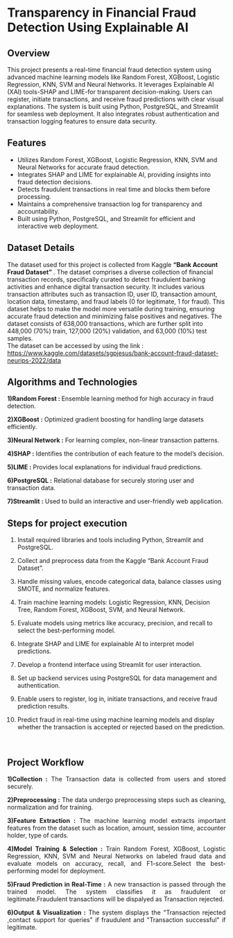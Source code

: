 # Transparency in Financial Fraud Detection Using Explainable AI
 
 ## Overview
 This project presents a real-time financial fraud detection system using advanced machine learning models like Random Forest, XGBoost, Logistic Regression, KNN, SVM and Neural Networks. It leverages Explainable AI (XAI) tools-SHAP and LIME-for transparent decision-making. Users can register, initiate transactions, and receive fraud predictions with clear visual explanations. The system is built using Python, PostgreSQL, and Streamlit for seamless web deployment. It also integrates robust authentication and transaction logging features to ensure data security.
 
 
 ## Features
 - Utilizes Random Forest, XGBoost, Logistic Regression, KNN, SVM and Neural Networks for accurate fraud detection.
 - Integrates SHAP and LIME for explainable AI, providing insights into fraud detection decisions.
 - Detects fraudulent transactions in real time and blocks them before processing.
 - Maintains a comprehensive transaction log for transparency and accountability.
 - Built using Python, PostgreSQL, and Streamlit for efficient and interactive web deployment.
   
 
 ## Dataset Details
 
 The dataset used for this project is collected from Kaggle <b> “Bank Account Fraud Dataset” </b>. The dataset comprises a diverse collection of financial transaction records, specifically curated to detect fraudulent banking activities and enhance digital transaction security. It includes various transaction attributes such as transaction ID, user ID, transaction amount, location data, timestamp, and fraud labels (0 for legitimate, 1 for fraud). This dataset helps to make the model more versatile during training, ensuring accurate fraud detection and minimizing false positives and negatives. The dataset consists of 638,000 transactions, which are further split into 448,000 (70%) train, 127,000 (20%) validation, and 63,000 (10%) test samples.</div><br/>
 The dataset can be accessed by using the link : https://www.kaggle.com/datasets/sgpjesus/bank-account-fraud-dataset-neurips-2022/data 
 
 
 ## Algorithms and Technologies
   
 <b>1)Random Forest : </b> Ensemble learning method for high accuracy in fraud detection.
 
 <b>2)XGBoost :</b> Optimized gradient boosting for handling large datasets efficiently.
 
 <b>3)Neural Network :</b> For learning complex, non-linear transaction patterns.
 
 <b>4)SHAP :</b> Identifies the contribution of each feature to the model’s decision.
 
 <b>5)LIME :</b> Provides local explanations for individual fraud predictions.
 
 <b>6)PostgreSQL :</b> Relational database for securely storing user and transaction data.

 <b>7)Streamlit :</b> Used to build an interactive and user-friendly web application.
 
 
 ## Steps for project execution
 
 1) Install required libraries and tools including Python, Streamlit and PostgreSQL.

 2) Collect and preprocess data from the Kaggle “Bank Account Fraud Dataset”.

 3) Handle missing values, encode categorical data, balance classes using SMOTE, and normalize features.

 4) Train machine learning models: Logistic Regression, KNN, Decision Tree, Random Forest, XGBoost, SVM, and Neural Network.

 5) Evaluate models using metrics like accuracy, precision, and recall to select the best-performing model.

 6) Integrate SHAP and LIME for explainable AI to interpret model predictions.

 7) Develop a frontend interface using Streamlit for user interaction.

 8) Set up backend services using PostgreSQL for data management and authentication.

 9) Enable users to register, log in, initiate transactions, and receive fraud prediction results.

10) Predict fraud in real-time using machine learning models and display whether the transaction is accepted or rejected based on the prediction.
 
 <br/>
 
 ## Project Workflow
 
 <div align="justify">
 
 <b>1)Collection :</b> The Transaction data is collected from users and stored securely.
 
 <b>2)Preprocessing :</b> The data undergo preprocessing steps such as cleaning, normalization and for training.
 
 <b>3)Feature Extraction :</b> The machine learning model extracts important features from the dataset such as location, amount, session time, accounter holder, type of cards.
 
 <b>4)Model Training & Selection :</b> Train Random Forest, XGBoost, Logistic Regression, KNN, SVM and Neural Networks on labeled fraud data and evaluate models on accuracy, recall, and F1-score.Select the best-performing model for deployment.
 
 <b>5)Fraud Prediction in Real-Time :</b> A new transaction is passed through the trained model. The system classifies it as fraudulent or legitimate.Fraudulent transactions will be dispalyed as Transaction rejected.
 
 <b>6)Output & Visualization :</b> The system displays the "Transaction rejected ,contact support for queries" if fraudulent and "Transaction successful" if legitimate.</div>

